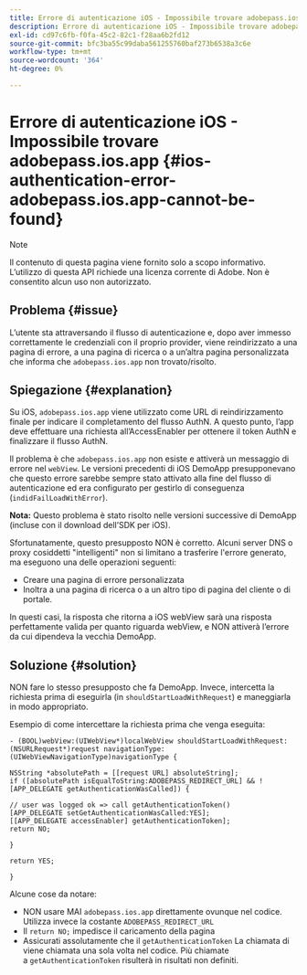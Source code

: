 ```yaml
---
title: Errore di autenticazione iOS - Impossibile trovare adobepass.ios.app
description: Errore di autenticazione iOS - Impossibile trovare adobepass.ios.app
exl-id: cd97c6fb-f0fa-45c2-82c1-f28aa6b2fd12
source-git-commit: bfc3ba55c99daba561255760baf273b6538a3c6e
workflow-type: tm+mt
source-wordcount: '364'
ht-degree: 0%

---
```


# Errore di autenticazione iOS - Impossibile trovare adobepass.ios.app {#ios-authentication-error-adobepass.ios.app-cannot-be-found}

>[!NOTE]
>
>Il contenuto di questa pagina viene fornito solo a scopo informativo. L’utilizzo di questa API richiede una licenza corrente di Adobe. Non è consentito alcun uso non autorizzato.

## Problema {#issue}

L’utente sta attraversando il flusso di autenticazione e, dopo aver immesso correttamente le credenziali con il proprio provider, viene reindirizzato a una pagina di errore, a una pagina di ricerca o a un’altra pagina personalizzata che informa che `adobepass.ios.app` non trovato/risolto.

## Spiegazione {#explanation}

Su iOS, `adobepass.ios.app` viene utilizzato come URL di reindirizzamento finale per indicare il completamento del flusso AuthN. A questo punto, l’app deve effettuare una richiesta all’AccessEnabler per ottenere il token AuthN e finalizzare il flusso AuthN.

Il problema è che `adobepass.ios.app` non esiste e attiverà un messaggio di errore nel `webView`. Le versioni precedenti di iOS DemoApp presupponevano che questo errore sarebbe sempre stato attivato alla fine del flusso di autenticazione ed era configurato per gestirlo di conseguenza (`indidFailLoadWithError`).

**Nota:** Questo problema è stato risolto nelle versioni successive di DemoApp (incluse con il download dell’SDK per iOS).

Sfortunatamente, questo presupposto NON è corretto. Alcuni server DNS o proxy cosiddetti &quot;intelligenti&quot; non si limitano a trasferire l&#39;errore generato, ma eseguono una delle operazioni seguenti: 

- Creare una pagina di errore personalizzata
- Inoltra a una pagina di ricerca o a un altro tipo di pagina del cliente o di portale.

In questi casi, la risposta che ritorna a iOS webView sarà una risposta perfettamente valida per quanto riguarda webView, e NON attiverà l’errore da cui dipendeva la vecchia DemoApp.

## Soluzione {#solution}

NON fare lo stesso presupposto che fa DemoApp. Invece, intercetta la richiesta prima di eseguirla (in `shouldStartLoadWithRequest`) e maneggiarla in modo appropriato.

Esempio di come intercettare la richiesta prima che venga eseguita:

```obj-c
- (BOOL)webView:(UIWebView*)localWebView shouldStartLoadWithRequest:(NSURLRequest*)request navigationType:(UIWebViewNavigationType)navigationType {

NSString *absolutePath = [[request URL] absoluteString]; 
if ([absolutePath isEqualToString:ADOBEPASS_REDIRECT_URL] && ![APP_DELEGATE getAuthenticationWasCalled]) {

// user was logged ok => call getAuthenticationToken() 
[APP_DELEGATE setGetAuthenticationWasCalled:YES]; 
[[APP_DELEGATE accessEnabler] getAuthenticationToken];
return NO;

}

return YES;

}
```

Alcune cose da notare:

- NON usare MAI `adobepass.ios.app` direttamente ovunque nel codice. Utilizza invece la costante `ADOBEPASS_REDIRECT_URL`
- Il `return NO;` impedisce il caricamento della pagina
- Assicurati assolutamente che il `getAuthenticationToken` La chiamata di viene chiamata una sola volta nel codice. Più chiamate a `getAuthenticationToken` risulterà in risultati non definiti.
